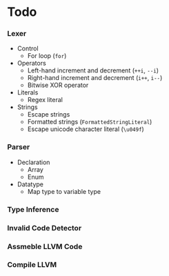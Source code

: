 # Todo
### Lexer
- Control
    - For loop (`for`)
- Operators
    - Left-hand increment and decrement (`++i`, `--i`)
    - Right-hand increment and decrement (`i++`, `i--`)
    - Bitwise XOR operator
- Literals
    - Regex literal
- Strings
    - Escape strings
    - Formatted strings (`FormattedStringLiteral`)
    - Escape unicode character literal (`\u049f`)

### Parser
- Declaration
    - Array
    - Enum
- Datatype
    - Map type to variable type

### Type Inference

### Invalid Code Detector

### Assmeble LLVM Code

### Compile LLVM